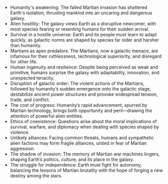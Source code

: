 - Humanity's awakening: The failed Martian invasion has shattered Earth's isolation, thrusting mankind into an uncaring and dangerous galaxy.
- Alien hostility: The galaxy views Earth as a disruptive newcomer, with most species fearing or resenting humans for their sudden arrival.
- Survival in a hostile universe: Earth and its people must learn to adapt quickly, as galactic norms are shaped by species far older and harsher than humanity.
- Martians as apex predators: The Martians, now a galactic menace, are infamous for their ruthlessness, technological superiority, and disregard for other life.
- Human ingenuity and resilience: Despite being perceived as weak and primitive, humans surprise the galaxy with adaptability, innovation, and unexpected tenacity.
- Disruption of galactic order: The violent actions of the Martians, followed by humanity’s sudden emergence onto the galactic stage, destabilize ancient power structures and provoke widespread tension, trade, and conflict.
- The cost of progress: Humanity’s rapid advancement, spurred by Martian technology, brings both opportunity and peril—drawing the attention of powerful alien entities.
- Ethics of coexistence: Questions arise about the moral implications of survival, warfare, and diplomacy when dealing with species shaped by violence.
- Unlikely alliances: Facing common threats, humans and sympathetic alien factions may form fragile alliances, united in fear of Martian aggression.
- The shadow of invasion: The memory of Martian war machines lingers, shaping Earth’s politics, culture, and its place in the galaxy.
- The struggle for independence: Earth must fight for autonomy, balancing the lessons of Martian brutality with the hope of forging a new destiny among the stars.

